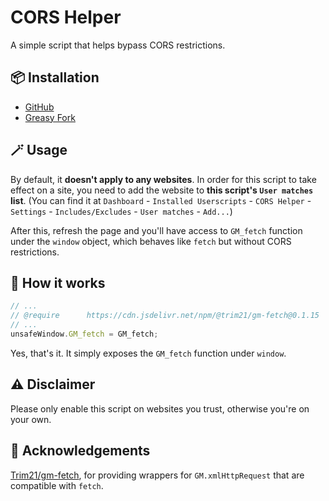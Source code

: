 # CORS Helper

A simple script that helps bypass CORS restrictions.

## 📦 Installation

- [GitHub](https://github.com/PRO-2684/gadgets/raw/main/CORS_helper/cors.js)
- [Greasy Fork](https://update.greasyfork.org/scripts/508769/CORS%20Helper.user.js)

## 🪄 Usage

By default, it **doesn't apply to any websites**. In order for this script to take effect on a site, you need to add the website to **this script's `User matches` list**. (You can find it at `Dashboard` - `Installed Userscripts` - `CORS Helper` - `Settings` - `Includes/Excludes` - `User matches` - `Add...`)

After this, refresh the page and you'll have access to `GM_fetch` function under the `window` object, which behaves like `fetch` but without CORS restrictions.

## 🤔 How it works

```javascript
// ...
// @require      https://cdn.jsdelivr.net/npm/@trim21/gm-fetch@0.1.15
// ...
unsafeWindow.GM_fetch = GM_fetch;
```

Yes, that's it. It simply exposes the `GM_fetch` function under `window`.

## ⚠️ Disclaimer

Please only enable this script on websites you trust, otherwise you're on your own.

## 🎉 Acknowledgements

[Trim21/gm-fetch](https://github.com/Trim21/gm-fetch), for providing wrappers for `GM.xmlHttpRequest` that are compatible with `fetch`.
